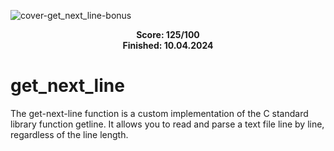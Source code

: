 ![cover-get_next_line-bonus](https://github.com/user-attachments/assets/61964a4a-46e6-44b5-a154-39a3122edbdb)

<div align="center">
  <strong>Score: 125/100</strong><br>
  <strong>Finished: 10.04.2024</strong>
</div>


# get_next_line

The get-next-line function is a custom implementation of the C standard library function getline. It allows you to read and parse a text file line by line, regardless of the line length.
